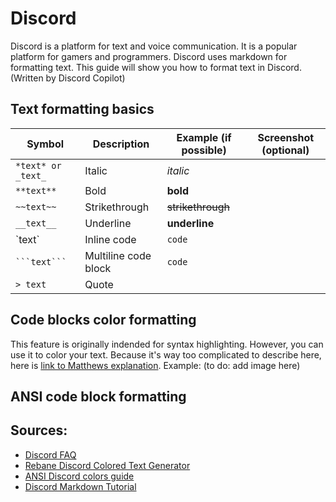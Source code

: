 # Discord
Discord is a platform for text and voice communication. It is a popular platform for gamers and programmers. Discord uses markdown for formatting text. This guide will show you how to format text in Discord. (Written by Discord Copilot)

## Text formatting basics
|Symbol|Description|Example (if possible)|Screenshot (optional)|
|---|---|---|---|
|`*text* or _text_`|Italic|*italic*|
|`**text**`|Bold|**bold**|
|`~~text~~`|Strikethrough|~~strikethrough~~|
|`__text__`|Underline|__underline__|
|\`text\`|Inline code|`code`|
|` ```text``` `|Multiline code block|```code```|
|`> text`|Quote||
## Code blocks color formatting
This feature is originally indended for syntax highlighting. However, you can use it to color your text. Because it's way too complicated to describe here, here is [link to Matthews explanation](https://gist.github.com/matthewzring/9f7bbfd102003963f9be7dbcf7d40e51).
Example: (to do: add image here)
## ANSI code block formatting

## Sources:
- [Discord FAQ](https://support.discordapp.com/hc/en-us/articles/210298617-Markdown-Text-101-Chat-Formatting-Bold-Italic-Underline-)
- [Rebane Discord Colored Text Generator](https://rebane2001.com/discord-colored-text-generator/)
- [ANSI Discord colors guide](https://gist.github.com/kkrypt0nn/a02506f3712ff2d1c8ca7c9e0aed7c06)
- [Discord Markdown Tutorial](https://gist.github.com/matthewzring/9f7bbfd102003963f9be7dbcf7d40e51)